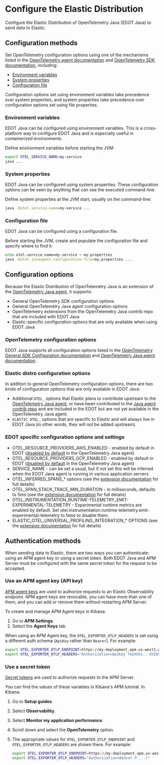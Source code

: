 <!--
Goal of this doc:
Provide a complete reference of all available configuration options and where/how they can be set. (Any Elastic-specific configuration options are listed directly. General OpenTelemetry configuration options are linked.)
-->

# Configure the Elastic Distribution

Configure the Elastic Distribution of OpenTelemetry Java (EDOT Java) to send data to Elastic.

<!-- ✅ How users set configuration options -->
## Configuration methods

Set OpenTelemetry configuration options using one of the mechanisms listed in the
[OpenTelemetry agent documentation](https://opentelemetry.io/docs/zero-code/java/agent/configuration/) 
and [OpenTelemetry SDK documentation](https://opentelemetry.io/docs/languages/java/configuration/),
including:

* [Environment variables](#environment-variables)
* [System properties](#system-properties)
* [Configuration file](#configuration-file)

<!-- ✅ Order of precedence -->
Configuration options set using environment variables take precedence over system properties, and
system properties take precedence over configuration options set using file properties.

### Environment variables

<!-- ✅ What and why -->
EDOT Java can be configured using environment variables.
This is a cross-platform way to configure EDOT Java and is especially useful in containerized environments.

<!-- ✅ How -->
Define environment variables before starting the JVM:

```sh
export OTEL_SERVICE_NAME=my-service
java ...
```

### System properties

<!-- ✅ What and why -->
EDOT Java can be configured using system properties.
These configuration options can be seen by anything that can see the executed command-line.

<!-- ✅ How -->
Define system properties at the JVM start, usually on the command-line:

```sh
java -Dotel.service.name=my-service ...
```

### Configuration file

<!-- ✅ What and why -->
EDOT Java can be configured using a configuration file.

<!-- ✅ How -->
Before starting the JVM, create and populate the configuration file and specify where to find it:

```sh
echo otel.service.name=my-service > my.properties
java -Dotel.javaagent.configuration-file=my.properties ...
```

## Configuration options

Because the Elastic Distribution of OpenTelemetry Java is an extension of the [OpenTelemetry Java agent](https://github.com/open-telemetry/opentelemetry-java-instrumentation), it supports:

* General OpenTelemetry SDK configuration options
* General OpenTelemetry Java agent configuration options
* OpenTelemetry extensions from the OpenTelemetry Java contrib repo that are included with EDOT Java
* Elastic-specific configuration options that are only available when using EDOT Java

### OpenTelemetry configuration options

EDOT Java supports all configuration options listed in the [OpenTelemetry General SDK Configuration documentation](https://opentelemetry.io/docs/languages/sdk-configuration/general/) and [OpenTelemetry Java agent documentation](https://opentelemetry.io/docs/zero-code/java/agent/configuration/) .

### Elastic distro configuration options

In addition to general OpenTelemetry configuration options, there are two kinds
of configuration options that are only available in EDOT Java:

* Additional `OTEL_` options that Elastic plans to contribute upstream to the [OpenTelemetry Java agent](https://github.com/open-telemetry/opentelemetry-java-instrumentation), or have been contributed to the
[Java agent contrib repo](https://github.com/open-telemetry/opentelemetry-java-contrib/) and are included
in the EDOT but are not yet available in the OpenTelemetry Java agent.
* `ELASTIC_OTEL_` options that are specific to Elastic and will always live in EDOT Java (in other words, they will _not_ be added upstream).

### EDOT specific configuration options and settings

* OTEL_RESOURCE_PROVIDERS_AWS_ENABLED - enabled by default in EDOT ([disabled by default](https://opentelemetry.io/docs/zero-code/java/agent/configuration/#enable-resource-providers-that-are-disabled-by-default) in the OpenTelemetry Java agent)
* OTEL_RESOURCE_PROVIDERS_GCP_ENABLED - enabled by default in EDOT ([disabled by default](https://opentelemetry.io/docs/zero-code/java/agent/configuration/#enable-resource-providers-that-are-disabled-by-default) in the OpenTelemetry Java agent)
* SERVICE_NAME - can be set a usual, but if not set this will be inferred when the EDOT Java agent is running in various application servers
* OTEL_INFERRED_SPANS_* options (see the [extension documentation](https://github.com/open-telemetry/opentelemetry-java-contrib/tree/main/inferred-spans) for full details)
* OTEL_SPAN_STACK_TRACE_MIN_DURATION - in milliseconds, defaults to 5ms (see the [extension documentation](https://github.com/open-telemetry/opentelemetry-java-contrib/tree/main/span-stacktrace) for full details)
* OTEL_INSTRUMENTATION_RUNTIME-TELEMETRY_EMIT-EXPERIMENTAL-TELEMETRY - Experimental runtime metrics are enabled by default. Set otel.instrumentation.runtime-telemetry.emit-experimental-telemetry to false to disable them.
* ELASTIC_OTEL_UNIVERSAL_PROFILING_INTEGRATION_* OPTIONS (see the [extension documentation](https://github.com/elastic/elastic-otel-java/tree/main/universal-profiling-integration) for full details)

<!-- ✅ List auth methods -->
## Authentication methods

When sending data to Elastic, there are two ways you can authenticate: using an APM agent key or using a secret token.
Both EDOT Java and APM Server must be configured with the same secret token for the request to be accepted.

### Use an APM agent key (API key)

<!-- ✅ What and why -->
[APM agent keys](https://www.elastic.co/guide/en/observability/current/apm-api-key.html) are
used to authorize requests to an Elastic Observability endpoint.
APM agent keys are revocable, you can have more than one of them, and
you can add or remove them without restarting APM Server.

<!-- ✅ How do you authenticate using this method? -->
To create and manage APM Agent keys in Kibana:

1. Go to **APM Settings**.
1. Select the **Agent Keys** tab.

When using an APM Agent key, the `OTEL_EXPORTER_OTLP_HEADERS` is set using a
different auth schema (`ApiKey` rather than `Bearer`). For example:

<!-- ✅ Code example -->
```sh
export OTEL_EXPORTER_OTLP_ENDPOINT=https://my-deployment.apm.us-west1.gcp.cloud.es.io
export OTEL_EXPORTER_OTLP_HEADERS="Authorization=ApiKey TkpXUkx...dVZGQQ=="
```

### Use a secret token

<!-- ✅ What and why -->
[Secret tokens](https://www.elastic.co/guide/en/observability/current/apm-secret-token.html) are used to authorize requests to the APM Server.

<!-- ✅ How do you authenticate using this method? -->
You can find the values of these variables in Kibana's APM tutorial.
In Kibana:

1. Go to **Setup guides**.
1. Select **Observability**.
1. Select **Monitor my application performance**.
1. Scroll down and select the **OpenTelemetry** option.
1. The appropriate values for `OTEL_EXPORTER_OTLP_ENDPOINT` and `OTEL_EXPORTER_OTLP_HEADERS` are shown there.
  For example:

    ```sh
    export OTEL_EXPORTER_OTLP_ENDPOINT=https://my-deployment.apm.us-west1.gcp.cloud.es.io
    export OTEL_EXPORTER_OTLP_HEADERS="Authorization=Bearer P....l"
    ```
